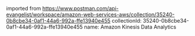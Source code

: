 imported from https://www.postman.com/api-evangelist/workspace/amazon-web-services-aws/collection/35240-0b8cbe34-0af1-44a6-992a-ffe13940e455
collectionId: 35240-0b8cbe34-0af1-44a6-992a-ffe13940e455
name: Amazon Kinesis Data Analytics